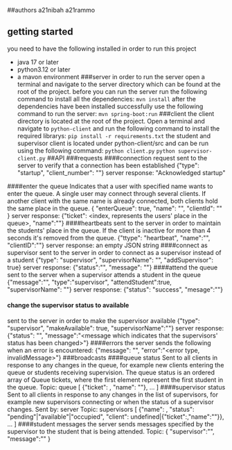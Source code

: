 ##authors
a21nibah
a21rammo
## getting started
you need to have the following installed in order to run this project
- java 17 or later
- python3.12 or later
- a mavon environment
###server
in order to run the server open a terminal  and navigate to  the server directory which can be found at the root of the project.
before  you can run the server run the following command to install all the dependencies:
`mvn install`
after the dependencies have been installed successfully use the following command to run the server:
`mvn spring-boot:run`
###client
the client directory is located at the root of the project. Open a terminal and navigate to `python-client` and run the following command to install the required librarys:
`pip install -r requirements.txt`
the student and supervisor client is located under python-client/src and can be run using the following command:
`python client.py`
`python supervisor-client.py`
##API
###requests
####connection request
sent to the server to verify that a connection has been established
{"type": "startup", "client_number": "<a unique number for the client>"}
server response:
"Acknowledged startup"

####enter the queue
Indicates that a user with specified name wants to enter the queue.
A single user may connect through several clients. If another client with the same name is already connected, both clients hold the same place in the queue.
{
    "enterQueue": true,
    "name": "<name>",
    "clientId": "<unique id string>"
}
server response:
{"ticket": <index, represents the users' place in the queue>, "name":"<name>"}
####heartbeats
sent to the server in order to maintain the students' place in the queue. If the client is inactive for more than 4 seconds it's removed from the queue.
{"ttype": "heartbeat", "name":"<student name>", "clientID":"<unique id string>"}
server response:
an empty JSON string
####connect as supervisor
sent to the server in order to connect as a supervisor instead of a student
{"type": "supervisor", "supervisorName": "<name of the supervisor>", "addSupervisor": true}
server response:
{"status":"<success>", "message": "<a message indicating that the supervisor was added>"}
####attend the queue
sent to the server when a supervisor attends a student in the queue
{"message":"<the message that is going to be sent to the student when they are informed about their turn to be attended.>", "type":"supervisor", "attendStudent":true, "supervisorName": "<name of the supervisor that is going to attend the student>"}
server response:
{"status": "success", "mesage":"<a message which indicates that a student is being attended>"}
#### change the supervisor status to available
sent to the server in order to make the supervisor available
{"type": "supervisor", "makeAvailable": true, "supervisorName":"<name of the supervisor that is going to be made available>"}
server response:
{"status": "<success>", "message":"<message which indicates that the supervisors' status has been changed>"}
####errors
the server sends the following when an error is encountered:
{"message": "<a description of the error>", "error":"<error type, invalidMessage>"}
###broadcasts
####queue status
Sent to all clients in response to any changes in the queue, for example new clients entering the queue or students receiving supervision. The queue status is an ordered array of Queue tickets, where the first element represent the first student in the queue.
Topic: queue
[ 
    {"ticket": <index>, "name": "<name>"}, ... 
]
####supervisor status
Sent to all clients in response to any changes in the list of supervisors, for example new supervisors connecting or when the status of a supervisor changes.
Sent by: server
Topic: supervisors
[ 
    {"name": <name>, "status": "pending"|"available"|"occupied", "client": undefined|{"ticket":<index>,"name":"<name>"}}, ... 
]
####student messages
the server sends messages specified by the supervisor to the student that is being attended.
Topic: <name of user>
{
    "supervisor":"<name of supervisor>",
    "message":"<message from supervisor>"
}
